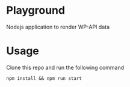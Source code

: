 # Playground
Nodejs application to render WP-API data

# Usage

Clone this repo and run the following command

```
npm install && npm run start
```